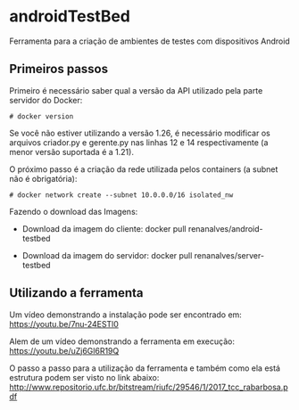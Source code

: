 # androidTestBed
Ferramenta para a criação de ambientes de testes com dispositivos Android

## Primeiros passos
Primeiro é necessário saber qual a versão da API utilizado pela parte servidor do Docker:
```
# docker version
```
Se você não estiver utilizando a versão 1.26, é necessário modificar os arquivos criador.py e gerente.py nas linhas 12 e 14 respectivamente (a menor versão suportada é a 1.21).

O próximo passo é a criação da rede utilizada pelos containers (a subnet não é obrigatória):
```
# docker network create --subnet 10.0.0.0/16 isolated_nw
```

Fazendo o download das Imagens:
- Download da imagem do cliente:
   docker pull renanalves/android-testbed

- Download da imagem do servidor:
   docker pull renanalves/server-testbed

## Utilizando a ferramenta
Um vídeo demonstrando a instalação pode ser encontrado em:
https://youtu.be/7nu-24ESTl0

Alem de um vídeo demonstrando a ferramenta em execução:
https://youtu.be/uZj6Gl6R19Q

O passo a passo para a utilização da ferramenta e também como ela está estrutura podem ser visto no link abaixo:
http://www.repositorio.ufc.br/bitstream/riufc/29546/1/2017_tcc_rabarbosa.pdf
